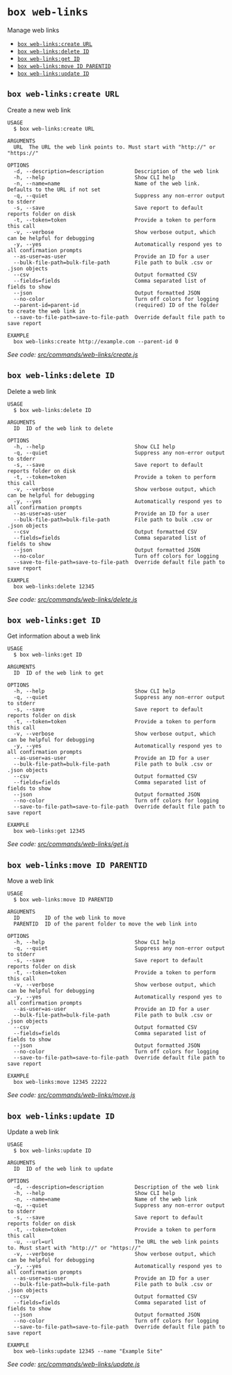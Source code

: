 `box web-links`
===============

Manage web links

* [`box web-links:create URL`](#box-web-linkscreate-url)
* [`box web-links:delete ID`](#box-web-linksdelete-id)
* [`box web-links:get ID`](#box-web-linksget-id)
* [`box web-links:move ID PARENTID`](#box-web-linksmove-id-parentid)
* [`box web-links:update ID`](#box-web-linksupdate-id)

## `box web-links:create URL`

Create a new web link

```
USAGE
  $ box web-links:create URL

ARGUMENTS
  URL  The URL the web link points to. Must start with "http://" or "https://"

OPTIONS
  -d, --description=description          Description of the web link
  -h, --help                             Show CLI help
  -n, --name=name                        Name of the web link. Defaults to the URL if not set
  -q, --quiet                            Suppress any non-error output to stderr
  -s, --save                             Save report to default reports folder on disk
  -t, --token=token                      Provide a token to perform this call
  -v, --verbose                          Show verbose output, which can be helpful for debugging
  -y, --yes                              Automatically respond yes to all confirmation prompts
  --as-user=as-user                      Provide an ID for a user
  --bulk-file-path=bulk-file-path        File path to bulk .csv or .json objects
  --csv                                  Output formatted CSV
  --fields=fields                        Comma separated list of fields to show
  --json                                 Output formatted JSON
  --no-color                             Turn off colors for logging
  --parent-id=parent-id                  (required) ID of the folder to create the web link in
  --save-to-file-path=save-to-file-path  Override default file path to save report

EXAMPLE
  box web-links:create http://example.com --parent-id 0
```

_See code: [src/commands/web-links/create.js](https://github.com/box/boxcli/blob/v2.5.1/src/commands/web-links/create.js)_

## `box web-links:delete ID`

Delete a web link

```
USAGE
  $ box web-links:delete ID

ARGUMENTS
  ID  ID of the web link to delete

OPTIONS
  -h, --help                             Show CLI help
  -q, --quiet                            Suppress any non-error output to stderr
  -s, --save                             Save report to default reports folder on disk
  -t, --token=token                      Provide a token to perform this call
  -v, --verbose                          Show verbose output, which can be helpful for debugging
  -y, --yes                              Automatically respond yes to all confirmation prompts
  --as-user=as-user                      Provide an ID for a user
  --bulk-file-path=bulk-file-path        File path to bulk .csv or .json objects
  --csv                                  Output formatted CSV
  --fields=fields                        Comma separated list of fields to show
  --json                                 Output formatted JSON
  --no-color                             Turn off colors for logging
  --save-to-file-path=save-to-file-path  Override default file path to save report

EXAMPLE
  box web-links:delete 12345
```

_See code: [src/commands/web-links/delete.js](https://github.com/box/boxcli/blob/v2.5.1/src/commands/web-links/delete.js)_

## `box web-links:get ID`

Get information about a web link

```
USAGE
  $ box web-links:get ID

ARGUMENTS
  ID  ID of the web link to get

OPTIONS
  -h, --help                             Show CLI help
  -q, --quiet                            Suppress any non-error output to stderr
  -s, --save                             Save report to default reports folder on disk
  -t, --token=token                      Provide a token to perform this call
  -v, --verbose                          Show verbose output, which can be helpful for debugging
  -y, --yes                              Automatically respond yes to all confirmation prompts
  --as-user=as-user                      Provide an ID for a user
  --bulk-file-path=bulk-file-path        File path to bulk .csv or .json objects
  --csv                                  Output formatted CSV
  --fields=fields                        Comma separated list of fields to show
  --json                                 Output formatted JSON
  --no-color                             Turn off colors for logging
  --save-to-file-path=save-to-file-path  Override default file path to save report

EXAMPLE
  box web-links:get 12345
```

_See code: [src/commands/web-links/get.js](https://github.com/box/boxcli/blob/v2.5.1/src/commands/web-links/get.js)_

## `box web-links:move ID PARENTID`

Move a web link

```
USAGE
  $ box web-links:move ID PARENTID

ARGUMENTS
  ID        ID of the web link to move
  PARENTID  ID of the parent folder to move the web link into

OPTIONS
  -h, --help                             Show CLI help
  -q, --quiet                            Suppress any non-error output to stderr
  -s, --save                             Save report to default reports folder on disk
  -t, --token=token                      Provide a token to perform this call
  -v, --verbose                          Show verbose output, which can be helpful for debugging
  -y, --yes                              Automatically respond yes to all confirmation prompts
  --as-user=as-user                      Provide an ID for a user
  --bulk-file-path=bulk-file-path        File path to bulk .csv or .json objects
  --csv                                  Output formatted CSV
  --fields=fields                        Comma separated list of fields to show
  --json                                 Output formatted JSON
  --no-color                             Turn off colors for logging
  --save-to-file-path=save-to-file-path  Override default file path to save report

EXAMPLE
  box web-links:move 12345 22222
```

_See code: [src/commands/web-links/move.js](https://github.com/box/boxcli/blob/v2.5.1/src/commands/web-links/move.js)_

## `box web-links:update ID`

Update a web link

```
USAGE
  $ box web-links:update ID

ARGUMENTS
  ID  ID of the web link to update

OPTIONS
  -d, --description=description          Description of the web link
  -h, --help                             Show CLI help
  -n, --name=name                        Name of the web link
  -q, --quiet                            Suppress any non-error output to stderr
  -s, --save                             Save report to default reports folder on disk
  -t, --token=token                      Provide a token to perform this call
  -u, --url=url                          The URL the web link points to. Must start with "http://" or "https://"
  -v, --verbose                          Show verbose output, which can be helpful for debugging
  -y, --yes                              Automatically respond yes to all confirmation prompts
  --as-user=as-user                      Provide an ID for a user
  --bulk-file-path=bulk-file-path        File path to bulk .csv or .json objects
  --csv                                  Output formatted CSV
  --fields=fields                        Comma separated list of fields to show
  --json                                 Output formatted JSON
  --no-color                             Turn off colors for logging
  --save-to-file-path=save-to-file-path  Override default file path to save report

EXAMPLE
  box web-links:update 12345 --name "Example Site"
```

_See code: [src/commands/web-links/update.js](https://github.com/box/boxcli/blob/v2.5.1/src/commands/web-links/update.js)_
